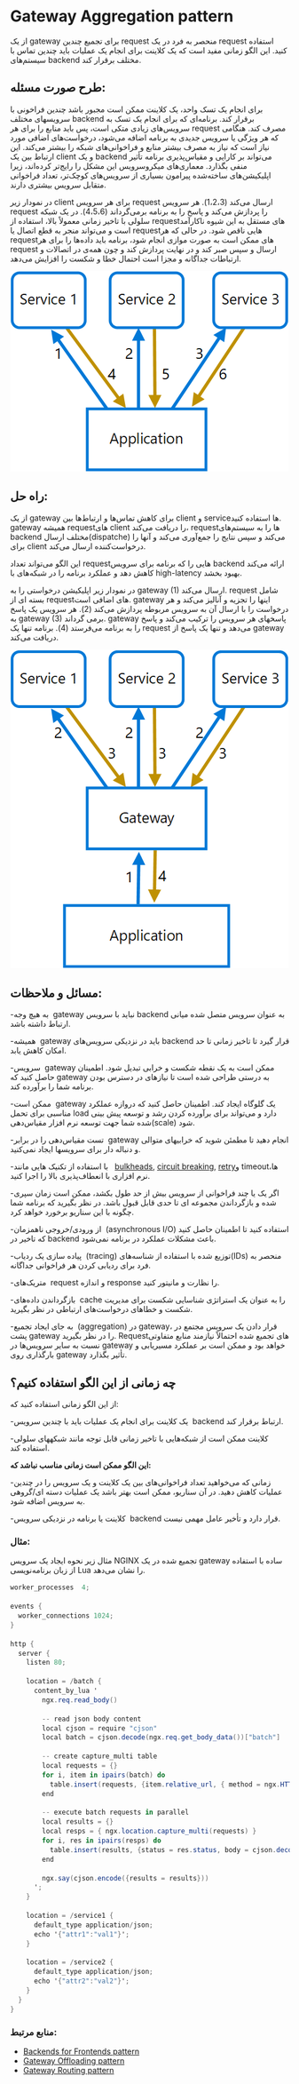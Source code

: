 # ‏Gateway Aggregation pattern
از یک gateway برای تجمیع چندین request منحصر به فرد در یک request استفاده کنید. این الگو زمانی مفید است که یک کلاینت برای انجام یک عملیات باید چندین تماس با سیستم‌های backend مختلف برقرار کند.

## **طرح صورت مسئله:**

برای انجام یک تسک واحد، یک کلاینت ممکن است مجبور باشد چندین فراخونی با سرویسهای مختلف backend برقرار کند. برنامه‌ای که برای انجام یک تسک به سرویس‌های زیادی متکی است، پس باید منابع را برای هر request مصرف کند. هنگامی که هر ویژگی یا سرویس جدیدی به برنامه اضافه می‌شود، درخواست‌های اضافی مورد نیاز است که نیاز به مصرف بیشتر منابع و فراخوانی‌های شبکه را بیشتر می‌کند. این ارتباط بین یک client و یک backend می‌تواند بر کارایی و مقیاس‌پذیری  برنامه تأثیر منفی بگذارد. معماری‌های میکروسرویس این مشکل را رایج‌تر کرده‌اند، زیرا اپلیکیشن‌های ساخته‌شده پیرامون بسیاری از سرویس‌های کوچک‌تر، تعداد فراخوانی متقابل سرویس بیشتری دارند.

در نمودار زیر client برای هر سرویس request ارسال می‌کند (1،2،3). هر سرویس request را پردازش می‌کند و پاسخ را به برنامه برمی‌گرداند (4،5،6). در یک شبکه سلولی با تاخیر زمانی معمولاً بالا، استفاده از requestهای مستقل به این شیوه ناکارآمد است و می‌تواند منجر به قطع اتصال یا requestهایی ناقص شود. در حالی که هر requestهای ممکن است به صورت موازی انجام شود، برنامه باید داده‌ها را برای هر request ارسال و سپس صبر کند و در نهایت پردازش کند و چون همه‌ی در اتصالات و ارتباطات جداگانه و مجزا است احتمال خطا و شکست را افزایش می‌دهد.


![gateway-aggregation-problem](../assets/design_implementation/gateway-aggregation-problem.png)


## **راه حل:**

از یک gateway برای کاهش تماس‌ها و ارتباط‌ها بین client و serviceها استفاده کنید. gateway همیشه requestهای client را دریافت می‌کند، requestها را به سیستم‌های backend مختلف ارسال(dispatche) می‌کند و سپس نتایج را جمع‌آوری می‌کند و آنها را برای client درخواست‌کننده ارسال می‌کند.

این الگو می‌تواند تعداد requestهایی را که برنامه برای سرویس backend  ارائه می‌کند کاهش دهد و عملکرد برنامه را در شبکه‌های با high-latency بهبود بخشد.

در نمودار زیر اپلیکیشن درخواستی را به gateway (1) ارسال می‌کند. request شامل بسته ای از requestهای اضافی است. gateway اینها را تجزیه و آنالیز می‌کند و هر درخواست را با ارسال آن به سرویس مربوطه پردازش می‌کند (2). هر سرویس یک پاسخ به gateway (3) برمی گرداند. gateway پاسخهای هر سرویس را ترکیب می‌کند و پاسخ را به برنامه می‌فرستد (4). برنامه تنها یک request می‌دهد و تنها یک پاسخ از gateway دریافت می‌کند.

![gateway-aggregation](../assets/design_implementation/gateway-aggregation.png)

## مسائل و ملاحظات:

-‏ به هیچ وجه gateway نباید با سرویس backend به عنوان سرویس متصل شده میانی ارتباط داشته باشد.

-‏ همیشه gateway باید در نزدیکی سرویس‌های backend  قرار گیرد تا تاخیر زمانی تا حد امکان کاهش یابد.

-‏ سرویس gateway ممکن است به یک نقطه شکست و خرابی تبدیل شود. اطمینان حاصل کنید که gateway به درستی طراحی شده است تا نیازهای در دسترس بودن برنامه شما را برآورده کند.

-‏ ممکن است gateway یک گلوگاه ایجاد کند. اطمینان حاصل کنید که دروازه عملکرد مناسبی برای تحمل load دارد و می‌تواند برای برآورده کردن رشد و توسعه پیش بینی شده شما جهت توسعه نرم افزار مقیاس‌دهی(scale) شود.

-‏ تست مقیاس‌دهی را در برابر gateway انجام دهید تا مطمئن شوید که خرابیهای متوالی و دنباله دار برای سرویسها ایجاد نمی‌کنید.

-‏ با استفاده از تکنیک هایی مانند  [bulkheads](./Bulkhead%20pattern.md), [circuit breaking](./Circuit%20Breaker%20pattern.md), [retry](./Retry%20pattern.md)و timeoutها، نرم افزاری با انعطاف‌پذیری بالا را اجرا کنید.

-‏ اگر یک یا چند فراخوانی از سرویس بیش از حد طول بکشد، ممکن است زمان سپری شده و بازگرداندن مجموعه ای تا حدی قابل قبول باشد. در نظر بگیرید که برنامه شما چگونه با این سناریو برخورد خواهد کرد.

-‏ از ورودی/خروجی ناهمزمان (asynchronous I/O) استفاده کنید تا اطمینان حاصل کنید که تاخیر در backend باعث مشکلات عملکرد در برنامه نمی‌شود.

-‏ پیاده سازی یک ردیاب (tracing) توزیع شده با استفاده از شناسه‌های(IDs) منحصر به فرد برای ردیابی کردن هر فراخوانی جداگانه.

-‏ متریک‌های request و اندازه response را نظارت و مانیتور کنید.

-‏ بازگرداندن داده‌‌های cache  را به عنوان یک استراتژی شناسایی شکست برای مدیریت شکست‌ و خطاهای  درخواست‌های ارتباطی در نظر بگیرید.

-‏ به جای ایجاد تجمیع (aggregation) در gateway، قرار دادن یک سرویس مجتمع در پشت gateway را در نظر بگیرید. Requestهای تجمیع شده  احتمالاً نیازمند منابع متفاوتی نسبت به سایر سرویس‌ها در gateway خواهد بود و ممکن است بر عملکرد مسیریابی و بارگذاری روی gateway تأثیر بگذارد.

## **چه زمانی از این الگو استفاده کنیم؟**

از این الگو زمانی استفاده کنید که:

-‏ یک کلاینت برای انجام یک عملیات باید با چندین سرویس backend ارتباط برقرار کند.

-‏ کلاینت ممکن است از شبکه‌هایی با تاخیر زمانی قابل توجه مانند شبکههای سلولی استفاده کند.

**این الگو ممکن است زمانی مناسب نباشد که:**

-‏ زمانی که می‌خواهید تعداد فراخوانی‌های بین یک کلاینت و یک سرویس را در چندین عملیات کاهش دهید. در آن سناریو، ممکن است بهتر باشد یک عملیات دسته ای/گروهی به سرویس اضافه شود.

-‏ کلاینت یا برنامه در نزدیکی سرویس backend قرار دارد و تأخیر عامل مهمی نیست.

### مثال:

مثال زیر نحوه ایجاد یک سرویس NGINX تجمیع شده در یک gateway ساده با استفاده از زبان برنامه‌نویسی Lua را نشان می‌دهد.

```csharp
worker_processes  4;

events {
  worker_connections 1024;
}

http {
  server {
    listen 80;

    location = /batch {
      content_by_lua '
        ngx.req.read_body()

        -- read json body content
        local cjson = require "cjson"
        local batch = cjson.decode(ngx.req.get_body_data())["batch"]

        -- create capture_multi table
        local requests = {}
        for i, item in ipairs(batch) do
          table.insert(requests, {item.relative_url, { method = ngx.HTTP_GET}})
        end

        -- execute batch requests in parallel
        local results = {}
        local resps = { ngx.location.capture_multi(requests) }
        for i, res in ipairs(resps) do
          table.insert(results, {status = res.status, body = cjson.decode(res.body), header = res.header})
        end

        ngx.say(cjson.encode({results = results}))
      ';
    }

    location = /service1 {
      default_type application/json;
      echo '{"attr1":"val1"}';
    }

    location = /service2 {
      default_type application/json;
      echo '{"attr2":"val2"}';
    }
  }
}
```

### منابع مرتبط:

- [Backends for Frontends pattern](./Backends%20for%20Frontends.md)
- [Gateway Offloading pattern](./Gateway%20Offloading%20pattern.md)
- [Gateway Routing pattern](./Gateway%20Routing%20pattern.md)